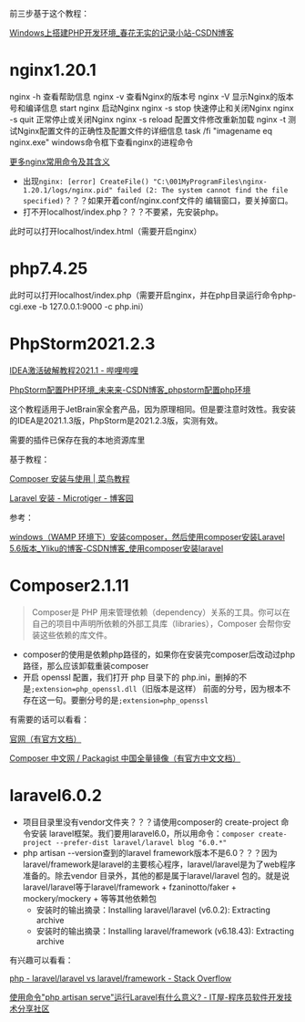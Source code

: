 前三步基于这个教程：

[Windows上搭建PHP开发环境_春花无实的记录小站-CSDN博客](https://blog.csdn.net/change_from_now/article/details/102773786)

# nginx1.20.1

nginx -h 查看帮助信息
nginx -v 查看Nginx的版本号
nginx -V 显示Nginx的版本号和编译信息
start nginx 启动Nginx
nginx -s stop 快速停止和关闭Nginx
nginx -s quit 正常停止或关闭Nginx
nginx -s reload 配置文件修改重新加载
nginx -t 测试Nginx配置文件的正确性及配置文件的详细信息
task /fi "imagename eq nginx.exe" windows命令框下查看nginx的进程命令

[更多nginx常用命令及其含义](https://blog.csdn.net/binginsist/article/details/58008995)

* 出现`nginx: [error] CreateFile() "C:\001MyProgramFiles\nginx-1.20.1/logs/nginx.pid" failed (2: The system cannot find the file specified)`？？？如果开着conf/nginx.conf文件的 编辑窗口，要关掉窗口。
* 打不开localhost/index.php？？？不要紧，先安装php。

此时可以打开localhost/index.html（需要开启nginx）

# php7.4.25

此时可以打开localhost/index.php（需要开启nginx，并在php目录运行命令php-cgi.exe -b 127.0.0.1:9000 -c php.ini）

# PhpStorm2021.2.3

[IDEA激活破解教程2021.1 - 哔哩哔哩](https://www.bilibili.com/read/cv11009490#reply5051843353)

[PhpStorm配置PHP环境_未来来-CSDN博客_phpstorm配置php环境](https://blog.csdn.net/tt75281920/article/details/107104311)

这个教程适用于JetBrain家全套产品，因为原理相同。但是要注意时效性。我安装的IDEA是2021.1.3版，PhpStorm是2021.2.3版，实测有效。

需要的插件已保存在我的本地资源库里







基于教程：

[Composer 安装与使用 | 菜鸟教程](https://www.runoob.com/w3cnote/composer-install-and-usage.html)

[Laravel 安装 - Microtiger - 博客园](https://www.cnblogs.com/microtiger/p/12661749.html)

参考：

[windows（WAMP 环境下）安装composer，然后使用composer安装Laravel 5.6版本_Yliku的博客-CSDN博客_使用composer安装laravel](https://blog.csdn.net/qq_41249766/article/details/81121596)

# Composer2.1.11

> Composer是 PHP 用来管理依赖（dependency）关系的工具。你可以在自己的项目中声明所依赖的外部工具库（libraries），Composer 会帮你安装这些依赖的库文件。

* composer的使用是依赖php路径的，如果你在安装完composer后改动过php路径，那么应该卸载重装composer
* 开启 openssl 配置，我们打开 php 目录下的 php.ini，删掉的不是`;extension=php_openssl.dll`（旧版本是这样） 前面的分号，因为根本不存在这一句。要删分号的是`;extension=php_openssl`

有需要的话可以看看：

[官网（有官方文档）](https://getcomposer.org/)

[Composer 中文网 / Packagist 中国全量镜像（有官方中文文档）](https://www.phpcomposer.com/)

# laravel6.0.2

* 项目目录里没有vendor文件夹？？？请使用composer的 create-project 命令安装 laravel框架。我们要用laravel6.0，所以用命令：`composer create-project --prefer-dist laravel/laravel blog "6.0.*"`
* php artisan --version查到的laravel framework版本不是6.0？？？因为laravel/framework是laravel的主要核心程序，laravel/laravel是为了web程序准备的。除去vendor 目录外，其他的都是属于laravel/laravel 包的。就是说laravel/laravel等于laravel/framework + fzaninotto/faker + mockery/mockery + 等等其他依赖包
  * 安装时的输出摘录：Installing laravel/laravel (v6.0.2): Extracting archive
  * 安装时的输出摘录：Installing laravel/framework (v6.18.43): Extracting archive

有兴趣可以看看：

[php - laravel/laravel vs laravel/framework - Stack Overflow](https://stackoverflow.com/questions/28795182/laravel-laravel-vs-laravel-framework)

[使用命令"php artisan serve"运行Laravel有什么意义? - IT屋-程序员软件开发技术分享社区](https://www.it1352.com/1539869.html)